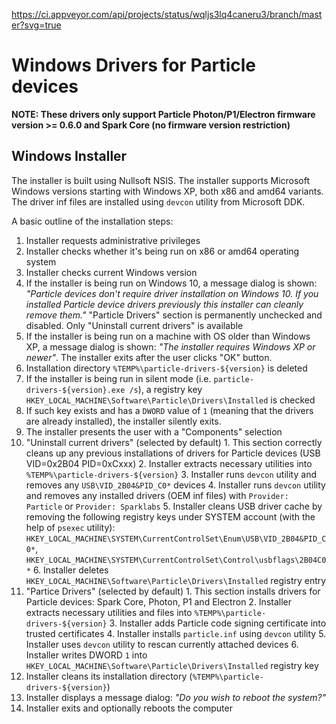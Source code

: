 https://ci.appveyor.com/api/projects/status/wqljs3lq4caneru3/branch/master?svg=true

# Windows Drivers for Particle devices

**NOTE: These drivers only support Particle Photon/P1/Electron firmware version >= 0.6.0 and Spark Core (no firmware version restriction)**

## Windows Installer
The installer is built using Nullsoft NSIS. The installer supports Microsoft Windows versions starting with Windows XP, both x86 and amd64 variants. The driver inf files are installed using `devcon` utility from Microsoft DDK.

A basic outline of the installation steps:

1. Installer requests administrative privileges
2. Installer checks whether it's being run on x86 or amd64 operating system
3. Installer checks current Windows version
  1. If the installer is being run on Windows 10, a message dialog is shown: _"Particle devices don't require driver installation on Windows 10. If you installed Particle device drivers previously this installer can cleanly remove them."_ "Particle Drivers" section is permanently unchecked and disabled. Only "Uninstall current drivers" is available
  2. If the installer is being run on a machine with OS older than Windows XP, a message dialog is shown: _"The installer requires Windows XP or newer"_. The installer exits after the user clicks "OK" button.
4. Installation directory `%TEMP%\particle-drivers-${version}` is deleted
5. If the installer is being run in silent mode (i.e. `particle-drivers-${version}.exe /s`), a registry key `HKEY_LOCAL_MACHINE\Software\Particle\Drivers\Installed` is checked
  1. If such key exists and has a `DWORD` value of `1` (meaning that the drivers are already installed), the installer silently exits.
6. The installer presents the user with a "Components" selection
  1. "Uninstall current drivers" (selected by default)
    1. This section correctly cleans up any previous installations of drivers for Particle devices (USB VID=0x2B04 PID=0xCxxx)
    2. Installer extracts necessary utilities into `%TEMP%\particle-drivers-${version}`
    3. Installer runs `devcon` utility and removes any `USB\VID_2B04&PID_C0*` devices
    4. Installer runs `devcon` utility and removes any installed drivers (OEM inf files) with `Provider: Particle` or `Provider: Sparklabs`
    5. Installer cleans USB driver cache by removing the following registry keys under SYSTEM account (with the help of `psexec` utility): `HKEY_LOCAL_MACHINE\SYSTEM\CurrentControlSet\Enum\USB\VID_2B04&PID_C0*`, `HKEY_LOCAL_MACHINE\SYSTEM\CurrentControlSet\Control\usbflags\2B04C0*`
    6. Installer deletes `HKEY_LOCAL_MACHINE\Software\Particle\Drivers\Installed` registry entry
  2. "Partice Drivers" (selected by default)
    1. This section installs drivers for Particle devices: Spark Core, Photon, P1 and Electron
    2. Installer extracts necessary utilities and files into `%TEMP%\particle-drivers-${version}`
    3. Installer adds Particle code signing certificate into trusted certificates
    4. Installer installs `particle.inf` using `devcon` utility
    5. Installer uses `devcon` utility to rescan currently attached devices
    6. Installer writes DWORD `1` into `HKEY_LOCAL_MACHINE\Software\Particle\Drivers\Installed` registry key
7. Installer cleans its installation directory (`%TEMP%\particle-drivers-${version}`)
8. Installer displays a message dialog: _"Do you wish to reboot the system?"_
9. Installer exits and optionally reboots the computer

